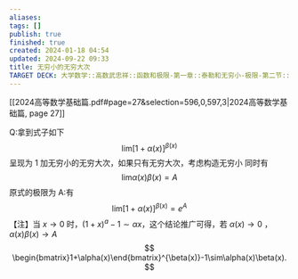 ```yaml
---
aliases: 
tags: []
publish: true
finished: true
created: 2024-01-18 04:54
updated: 2024-09-22 09:33
title: 无穷小的无穷大次
TARGET DECK: 大学数学::高数武忠祥::函数和极限-第一章::泰勒和无穷小-极限-第二节::无穷小的无穷大次
---
```

[[2024高等数学基础篇.pdf#page=27&selection=596,0,597,3|2024高等数学基础篇, page 27]]

Q:拿到式子如下
$$
{\lim_{ }[1+\alpha(x)]}^{\beta(x)}
$$
呈现为 1 加无穷小的无穷大次，如果只有无穷大次，考虑构造无穷小
同时有
$$
\lim_{ }\alpha(x)\beta(x) = A 
$$
原式的极限为
A:有
$$
{\lim_{ }[1+\alpha(x)]}^{\beta(x)} = e^{ A }
$$
【注】当 $x\to0$ 时，$(1+x)^a-1\sim {\alpha x}$，这个结论推广可得，若 ${\alpha}(x)\to 0$ ，${\alpha}(x)\beta(x) \to A$
$$
\begin{bmatrix}1+\alpha(x)\end{bmatrix}^{\beta(x)}-1\sim\alpha(x)\beta(x).
$$

